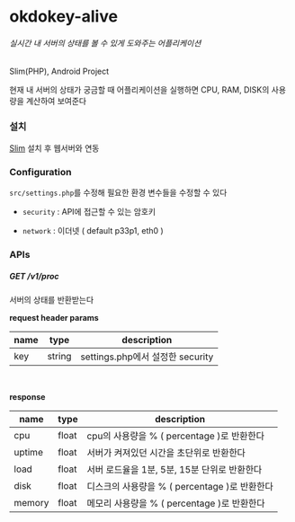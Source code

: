 # okdokey-alive
###### 실시간 내 서버의 상태를 볼 수 있게 도와주는 어플리케이션

Slim(PHP), Android Project

현재 내 서버의 상태가 궁금할 때 어플리케이션을 실행하면 CPU, RAM, DISK의 사용량을 계산하여 보여준다


### 설치
[Slim](http://www.slimframework.com/) 설치 후 웹서버와 연동

### Configuration
`src/settings.php`를 수정해 필요한 환경 변수들을 수정할 수 있다

- `security` : API에 접근할 수 있는 암호키

- `network` : 이더넷 ( default p33p1, eth0 )

### APIs
##### GET /v1/proc
서버의 상태를 반환받는다

**request header params**

name | type | description
---- | ---- | -----------
key | string | settings.php에서 설정한 security
<br>

**response**

name | type | description
--- | --- | -----------
cpu | float | cpu의 사용량을 % ( percentage )로 반환한다
uptime | float | 서버가 켜져있던 시간을 초단위로 반환한다
load | float | 서버 로드율을 1분, 5분, 15분 단위로 반환한다
disk | float | 디스크의 사용량을 % ( percentage )로 반환한다
memory | float | 메모리 사용량을 % ( percentage )로 반환한다
